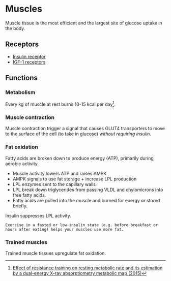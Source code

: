 # Muscles

Muscle tissue is the most efficient and the largest site of glucose uptake in the body.

## Receptors

- [Insulin receptor]()
- [IGF-1 receptors]()

## Functions

### Metabolism

Every kg of muscle at rest burns 10-15 kcal per day[^1]. 

### Muscle contraction

Muscle contraction trigger a signal that causes GLUT4 transporters to move to the surface of the cell (to take in glucose) _without requiring insulin_.

### Fat oxidation

Fatty acids are broken down to produce energy (ATP), primarily during aerobic activity.

* Muscle activity lowers ATP and raises AMPK
* AMPK signals to use fat storage + increase LPL production
* LPL enzymes sent to the capillary walls
* LPL break down triglycerides from passing VLDL and chylomicrons into free fatty acids.
* Fatty acids are pulled into the muscle and burned for energy or stored briefly.

Insulin suppresses LPL activity.

~~~admonish tip
Exercise in a fasted or low-insulin state (e.g. before breakfast or hours after eating) helps your muscles use more fat.
~~~

### Trained muscles

Trained muscle tissues upregulate fat oxidation.

[^1]: [Effect of resistance training on resting metabolic rate and its estimation by a dual-energy X-ray absorptiometry metabolic map (2015)](https://www.nature.com/articles/ejcn2014216?utm_source=chatgpt.com)
